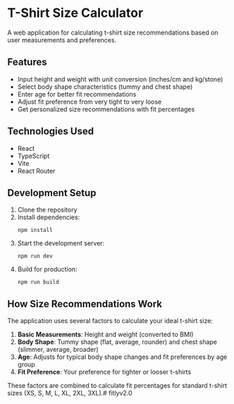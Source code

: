 # T-Shirt Size Calculator

A web application for calculating t-shirt size recommendations based on user measurements and preferences.

## Features

- Input height and weight with unit conversion (inches/cm and kg/stone)
- Select body shape characteristics (tummy and chest shape)
- Enter age for better fit recommendations
- Adjust fit preference from very tight to very loose
- Get personalized size recommendations with fit percentages

## Technologies Used

- React
- TypeScript
- Vite
- React Router

## Development Setup

1. Clone the repository
2. Install dependencies:
   ```
   npm install
   ```
3. Start the development server:
   ```
   npm run dev
   ```
4. Build for production:
   ```
   npm run build
   ```

## How Size Recommendations Work

The application uses several factors to calculate your ideal t-shirt size:

1. **Basic Measurements**: Height and weight (converted to BMI)
2. **Body Shape**: Tummy shape (flat, average, rounder) and chest shape (slimmer, average, broader)
3. **Age**: Adjusts for typical body shape changes and fit preferences by age group
4. **Fit Preference**: Your preference for tighter or looser t-shirts

These factors are combined to calculate fit percentages for standard t-shirt sizes (XS, S, M, L, XL, 2XL, 3XL).# fitlyv2.0
